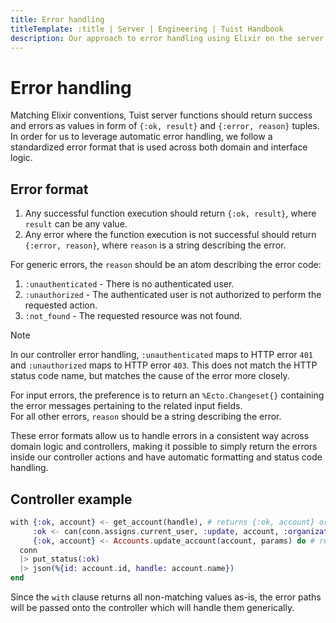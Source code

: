 ```yaml
---
title: Error handling
titleTemplate: :title | Server | Engineering | Tuist Handbook
description: Our approach to error handling using Elixir on the server.
---
```


# Error handling

Matching Elixir conventions, Tuist server functions should return success and errors as values in form of `{:ok, result}` and `{:error, reason}` tuples.  
In order for us to leverage automatic error handling, we follow a standardized error format that is used across both domain and interface logic.

## Error format

1. Any successful function execution should return `{:ok, result}`, where `result` can be any value.
2. Any error where the function execution is not successful should return `{:error, reason}`, where `reason` is a string describing the error.

For generic errors, the `reason` should be an atom describing the error code:

1. `:unauthenticated` - There is no authenticated user.
2. `:unauthorized` - The authenticated user is not authorized to perform the requested action.
3. `:not_found` - The requested resource was not found.

> [!NOTE]
> In our controller error handling, `:unauthenticated` maps to HTTP error `401` and `:unauthorized` maps to HTTP error `403`. This does not
> match the HTTP status code name, but matches the cause of the error more closely.

For input errors, the preference is to return an `%Ecto.Changeset{}` containing the error messages pertaining to the related input fields.  
For all other errors, `reason` should be a string describing the error.

These error formats allow us to handle errors in a consistent way across domain logic and controllers, making it possible to simply return
the errors inside our controller actions and have automatic formatting and status code handling.

## Controller example

```elixir
with {:ok, account} <- get_account(handle), # returns {:ok, account} or {:error, :not_found}
     :ok <- can(conn.assigns.current_user, :update, account, :organization), # returns :ok or {:error, :unauthorized}
     {:ok, account} <- Accounts.update_account(account, params) do # returns {:ok, account} or {:error, changeset}
  conn
  |> put_status(:ok)
  |> json(%{id: account.id, handle: account.name})
end
```

Since the `with` clause returns all non-matching values as-is, the error paths will be passed onto the controller which will handle them
generically.
